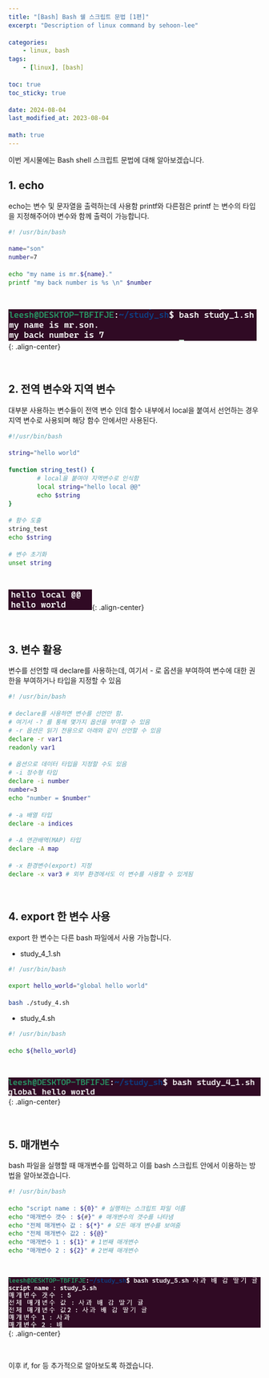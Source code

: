 ```yaml
---
title: "[Bash] Bash 쉘 스크립트 문법 [1편]"
excerpt: "Description of linux command by sehoon-lee"

categories:
    - linux, bash
tags:
    - [linux], [bash]

toc: true
toc_sticky: true

date: 2024-08-04
last_modified_at: 2023-08-04

math: true
---
```


이번 게시물에는 Bash shell 스크립트 문법에 대해 알아보겠습니다.

## 1. echo

echo는 변수 및 문자열을 출력하는데 사용함
printf와 다른점은 printf 는 변수의 타입을 지정해주어야 변수와 함께 출력이 가능합니다.

```bash
#! /usr/bin/bash

name="son"
number=7

echo "my name is mr.${name}."
printf "my back number is %s \n" $number
```
<br>

![img_file](/assets/img/post/bash_shell/result_1.png){: .align-center}

<br>

## 2. 전역 변수와 지역 변수

대부분 사용하는 변수들이 전역 변수 인데 함수 내부에서 local을 붙여서 선언하는 경우 지역 변수로 사용되며 해당 함수 안에서만 사용된다.

```bash
#!/usr/bin/bash

string="hello world"

function string_test() {
        # local을 붙여야 지역변수로 인식함
        local string="hello local @@"
        echo $string
}

# 함수 도출
string_test
echo $string

# 변수 초기화
unset string
```
<br>

![img_file](/assets/img/post/bash_shell/result_2.png){: .align-center}

<br>

## 3. 변수 활용

변수를 선언할 때 declare를 사용하는데, 여기서 - 로 옵션을 부여하여 변수에 대한 권한을 부여하거나 타입을 지정할 수 있음

```bash
#! /usr/bin/bash

# declare를 사용하면 변수를 선언만 함.
# 여기서 -? 를 통해 몇가지 옵션을 부여할 수 있음
# -r 옵션은 읽기 전용으로 아래와 같이 선언할 수 있음
declare -r var1
readonly var1

# 옵션으로 데이터 타입을 지정할 수도 있음
# -i 정수형 타입
declare -i number
number=3
echo "number = $number"

# -a 배열 타입
declare -a indices

# -A 연관배역(MAP) 타입
declare -A map

# -x 환경변수(export) 지정
declare -x var3 # 외부 환경에서도 이 변수를 사용할 수 있게됨
```
<br>

## 4. export 한 변수 사용

export 한 변수는 다른 bash 파일에서 사용 가능합니다.
- study_4_1.sh

```bash
#! /usr/bin/bash

export hello_world="global hello world"

bash ./study_4.sh
```
- study_4.sh

```bash
#! /usr/bin/bash

echo ${hello_world}
```
<br>

![img_file](/assets/img/post/bash_shell/result_3.png){: .align-center}

<br>

## 5. 매개변수

bash 파일을 실행할 때 매개변수를 입력하고 이를 bash 스크립트 안에서 이용하는 방법을 알아보겠습니다.

```bash
#! /usr/bin/bash

echo "script name : ${0}" # 실행하는 스크립트 파일 이름
echo "매개변수 갯수 : ${#}" # 매개변수의 갯수를 나타냄
echo "전체 매개변수 값 : ${*}" # 모든 매개 변수를 보여줌
echo "전체 매개변수 값2 : ${@}"
echo "매개변수 1 : ${1}" # 1번째 매개변수
echo "매개변수 2 : ${2}" # 2번째 매개변수
```

<br>

![img_file](/assets/img/post/bash_shell/result_4.png){: .align-center}

<br>

이후 if, for 등 추가적으로 알아보도록 하겠습니다.